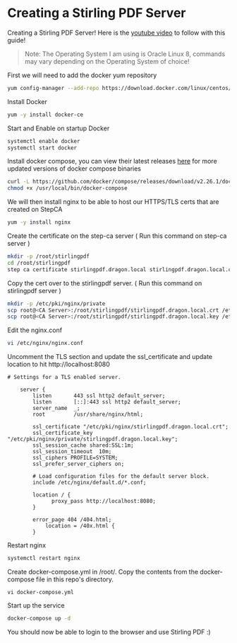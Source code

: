 # Creating a Stirling PDF Server
Creating a Stirling PDF Server! Here is the [youtube video](https://www.youtube.com/watch?v=Cf1JTAi98kg&list=PLhkW8M2MBf-H33LeTrVMc0LwN3EuOqGQV&index=33&t=94s&pp=gAQBiAQB) to follow with this guide!

> Note: The Operating System I am using is Oracle Linux 8, commands may vary depending on the Operating System of choice!


First we will need to add the docker yum repository
```sh
yum config-manager --add-repo https://download.docker.com/linux/centos/docker-ce.repo
```

Install Docker 
```sh
yum -y install docker-ce
```

Start and Enable on startup Docker 
```sh
systemctl enable docker 
systemctl start docker 
```

Install docker compose, you can view their latest releases [here](https://github.com/docker/compose/releases/) for more updated versions of docker compose binaries 
```sh
curl -L https://github.com/docker/compose/releases/download/v2.26.1/docker-compose-linux-x86_64 -o /usr/local/bin/docker-compose
chmod +x /usr/local/bin/docker-compose
```

We will then install nginx to be able to host our HTTPS/TLS certs that are created on StepCA 
```sh
yum -y install nginx
```

Create the certificate on the step-ca server ( Run this command on step-ca server )
```sh
mkdir -p /root/stirlingpdf
cd /root/stirlingpdf 
step ca certificate stirlingpdf.dragon.local stirlingpdf.dragon.local.crt stirlingpdf.dragon.local.key
```

Copy the cert over to the stirlingpdf server. ( Run this command on stirlingpdf server )
```sh
mkdir -p /etc/pki/nginx/private
scp root@<CA Server>:/root/stirlingpdf/stirlingpdf.dragon.local.crt /etc/pki/nginx/stirlingpdf.dragon.local.crt
scp root@<CA Server>:/root/stirlingpdf/stirlingpdf.dragon.local.key /etc/pki/nginx/private/stirlingpdf.asgard.local.key
```

Edit the nginx.conf 
```sh
vi /etc/nginx/nginx.conf
```

Uncomment the TLS section and update the ssl_certificate and update location to hit http://localhost:8080
```
# Settings for a TLS enabled server.

    server {
        listen       443 ssl http2 default_server;
        listen       [::]:443 ssl http2 default_server;
        server_name  _;
        root         /usr/share/nginx/html;

        ssl_certificate "/etc/pki/nginx/stirlingpdf.dragon.local.crt";
        ssl_certificate_key "/etc/pki/nginx/private/stirlingpdf.dragon.local.key";
        ssl_session_cache shared:SSL:1m;
        ssl_session_timeout  10m;
        ssl_ciphers PROFILE=SYSTEM;
        ssl_prefer_server_ciphers on;

        # Load configuration files for the default server block.
        include /etc/nginx/default.d/*.conf;

        location / {
	          proxy_pass http://localhost:8080;
        }

        error_page 404 /404.html;
            location = /40x.html {
        }

```

Restart nginx 
```sh
systemctl restart nginx
```

Create docker-compose.yml in /root/. Copy the contents from the docker-compose file in this repo's directory. 
```
vi docker-compose.yml 
```

Start up the service
```sh
docker-compose up -d 
```

You should now be able to login to the browser and use Stirling PDF :) 